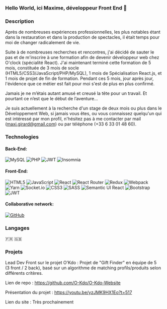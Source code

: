 ### Hello World, ici Maxime, développeur Front End 👋

### Description 

Après de nombreuses expériences professionnelles, les plus notables étant dans la restauration et dans la production de spectacles, il était temps pour moi de changer radicalement de vie.

Suite à de nombreuses recherches et rencontres, j'ai décidé de sauter le pas et de m'inscrire à une formation afin de devenir développeur web chez O'clock (spécialité React). J'ai maintenant terminé cette formation de 5 mois, constituée de 3 mois de socle (HTML5/CSS3/JavaScript/PHP/MySQL), 1 mois de Spécialisation React.js, et 1 mois de projet de fin de formation. Pendant ces 5 mois, jour après jour, l'évidence que ce métier est fait pour moi s'est de plus en plus confirmé.

Jamais je ne m’étais autant amusé et creusé la tête pour un travail. Et pourtant ce n’est que le début de l’aventure…

Je suis actuellement à la recherche d'un stage de deux mois ou plus dans le Développement Web, si jamais vous êtes, ou vous connaissez quelqu'un qui est intéressé par mon profil, n'hésitez pas à me contacter par mail (maxi.girard@gmail.com) ou par téléphone (+33 6 33 01 48 60).

### Technologies
 #### Back-End:
 ![MySQL](https://img.shields.io/badge/mysql-%2300f.svg?style=for-the-badge&logo=mysql&logoColor=white)
 ![PHP](https://img.shields.io/badge/php-%23777BB4.svg?style=for-the-badge&logo=php&logoColor=white)
 ![JWT](https://img.shields.io/badge/JWT-black?style=for-the-badge&logo=JSON%20web%20tokens)
 ![Insomnia](https://img.shields.io/badge/Insomnia-black?style=for-the-badge&logo=insomnia&logoColor=5849BE)
 
 #### Front-End:
 ![HTML5](https://img.shields.io/badge/html5-%23E34F26.svg?style=for-the-badge&logo=html5&logoColor=white)
 ![JavaScript](https://img.shields.io/badge/javascript-%23323330.svg?style=for-the-badge&logo=javascript&logoColor=%23F7DF1E)
 ![React](https://img.shields.io/badge/react-%2320232a.svg?style=for-the-badge&logo=react&logoColor=%2361DAFB)
 ![React Router](https://img.shields.io/badge/React_Router-CA4245?style=for-the-badge&logo=react-router&logoColor=white)
 ![Redux](https://img.shields.io/badge/redux-%23593d88.svg?style=for-the-badge&logo=redux&logoColor=white)
 ![Webpack](https://img.shields.io/badge/webpack-%238DD6F9.svg?style=for-the-badge&logo=webpack&logoColor=black)
 ![Yarn](https://img.shields.io/badge/yarn-%232C8EBB.svg?style=for-the-badge&logo=yarn&logoColor=white)
 ![Socket.io](https://img.shields.io/badge/Socket.io-black?style=for-the-badge&logo=socket.io&badgeColor=010101)
 ![CSS3](https://img.shields.io/badge/css3-%231572B6.svg?style=for-the-badge&logo=css3&logoColor=white)
 ![SASS](https://img.shields.io/badge/SASS-hotpink.svg?style=for-the-badge&logo=SASS&logoColor=white)
 ![Semantic UI React](https://img.shields.io/badge/Semantic%20UI%20React-%2335BDB2.svg?style=for-the-badge&logo=SemanticUIReact&logoColor=white)
 ![Bootstrap](https://img.shields.io/badge/bootstrap-%23563D7C.svg?style=for-the-badge&logo=bootstrap&logoColor=white)
 ![JWT](https://img.shields.io/badge/JWT-black?style=for-the-badge&logo=JSON%20web%20tokens)
 
 #### Collaborative network:
 [![GitHub](https://img.shields.io/badge/github-%23121011.svg?style=for-the-badge&logo=github&logoColor=white)](https://github.com/WilliamSchmitt1609)
 
### Langages

:fr: 
:uk:

### Projets

Lead Dev Front sur le projet O'Kdo :
Projet de "Gift Finder" en équipe de 5 (3 front / 2 back), basé sur un algorithme de matching profils/produits selon différents critères.

Lien de repo : https://github.com/O-Kdo/O-Kdo-Website

Présentation du projet : https://youtu.be/yzJMK9HX1Eo?t=517

Lien du site : Très prochainement

 

<!--
**MaximeGirard35/MaximeGirard35** is a ✨ _special_ ✨ repository because its `README.md` (this file) appears on your GitHub profile.

Here are some ideas to get you started:

- 🔭 I’m currently working on ...wcxcw
- 🌱 I’m currently learning ...
- 👯 I’m looking to collaborate on ...
- 🤔 I’m looking for help with ...
- 💬 Ask me about ...
- 📫 How to reach me: ...
- 😄 Pronouns: ...
- ⚡ Fun fact: ...
-->
